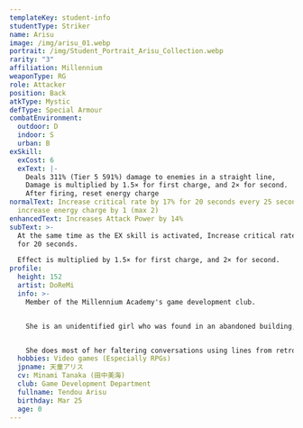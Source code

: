 ```yaml
---
templateKey: student-info
studentType: Striker
name: Arisu
image: /img/arisu_01.webp
portrait: /img/Student_Portrait_Arisu_Collection.webp
rarity: "3"
affiliation: Millennium
weaponType: RG
role: Attacker
position: Back
atkType: Mystic
defType: Special Armour
combatEnvironment:
  outdoor: D
  indoor: S
  urban: B
exSkill:
  exCost: 6
  exText: |-
    Deals 311% (Tier 5 591%) damage to enemies in a straight line, 
    Damage is multiplied by 1.5× for first charge, and 2× for second.
    After firing, reset energy charge
normalText: Increase critical rate by 17% for 20 seconds every 25 seconds; and
  increase energy charge by 1 (max 2)
enhancedText: Increases Attack Power by 14%
subText: >-
  At the same time as the EX skill is activated, Increase critical rate by 12.1%
  for 20 seconds. 

  Effect is multiplied by 1.5× for first charge, and 2× for second.
profile:
  height: 152
  artist: DoReMi
  info: >-
    Member of the Millennium Academy's game development club. 


    She is an unidentified girl who was found in an abandoned building, and it is impossible to estimate all the information about her, including her age. She enjoys playing games with Midori, Momoi and Yuzu and had become a serious game fanatic. 


    She does most of her faltering conversations using lines from retro games.
  hobbies: Video games (Especially RPGs)
  jpname: 天童アリス
  cv: Minami Tanaka (田中美海)
  club: Game Development Department
  fullname: Tendou Arisu
  birthday: Mar 25
  age: 0
---
```

